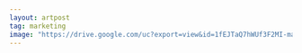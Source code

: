 ```yaml
---
layout: artpost
tag: marketing
image: "https://drive.google.com/uc?export=view&id=1fEJTaQ7hWUf3F2MI-ma37kAeN3psfkmU"
---
```


